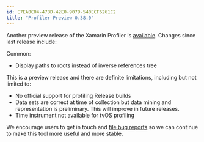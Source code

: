 ```yaml
---
id: E7EA0C04-47BD-42E0-9079-540ECF6261C2
title: "Profiler Preview 0.38.0"
---
```


Another preview release of the Xamarin Profiler is [available](http://xamarin.com/profiler). Changes since last release
include:


Common:

* Display paths to roots instead of inverse references tree

This is a preview release and there are definite limitations, including but not limited to:

* No official support for profiling Release builds
* Data sets are correct at time of collection but data mining and representation is preliminary. This will improve in future releases.
* Time instrument not available for tvOS profiling

We encourage users to get in touch and [file bug reports](https://bugzilla.xamarin.com/enter_bug.cgi?product=Profiler) so we can continue to make this tool more useful and more stable.

